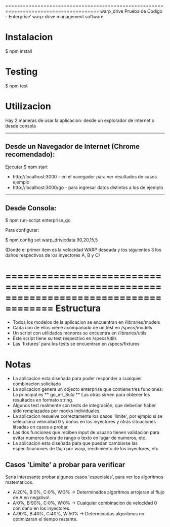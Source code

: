 ======================================================================================
warp_drive
Prueba de Codigo - Enterprise’ warp-drive management software

Instalacion
======================================================================================
$ npm install

Testing
======================================================================================
$ npm test

Utilizacion
======================================================================================
Hay 2 maneras de usar la aplicacion: desde un explorador de internet o desde consola 

--------------------------------------------------------------------------------------
Desde un Navegador de Internet (Chrome recomendado):
--------------------------------------------------------------------------------------
Ejecutar
$ npm start

* http://localhost:3000       - en el navegador para ver resultados de casos ejemplo
* http://localhost:3000/go    - para ingresar datos distintos a los de ejemplo

--------------------------------------------------------------------------------------
Desde Consola:
--------------------------------------------------------------------------------------
$ npm run-script enterprise_go

Para configurar:

$ npm config set warp_drive:data 90,20,15,5

(Donde el primer item es la velocidad WARP deseada y los siguientes 3 los daños
 respectivos de los inyectores A, B y C)
 
======================================================================================
Estructura
======================================================================================
* Todos los modelos de la aplicacion se encuentran en /libraries/models
* Cada uno de ellos viene acompañado de un test en /specs/models
* Un script con utilidades menores se encuentra en /libraries/utils
* Este script tiene su test respectivo en /specs/utils
* Las 'fixtures' para los tests se encuentran en /specs/fixtures

Notas
======================================================================================
* La aplicacion esta diseñada para poder responder a cualquier combinacion solicitada
* La aplicacion genera un objecto enterprise que contiene tres funciones:
  La principal es ** go_mr_Sulu **
  Las otras sirven para obtener los resultados en formato string.
* Algunos test realmente son tests de integración, que deberían haber sido remplazados
  por mocks individuales.
* La aplicacion resuelve correctamente los casos 'limite', por ejmplo si se selecciona
  velocidad 0 y daños en los inyectores y otras situaciones litsadas en casos a probar.
* Las dos funciones que reciben input de usuario tienen validacion para evitar numeros
  fuera de rango o texto en lugar de numeros, etc.
* La aplicacion esta diseñada para que puedan cambiarse las especificaciones de flujo
  por warp, rendimiento de los inyectores, etc.

Casos 'Limite' a probar para verificar
---------------------------------------------------------------------------------------
Seria interesante probar algunos casos 'especiales', para ver los algoritmos matematicos.
* A:20%, B:0%, C:0%, W:3% -> Determinados algoritmos arrojaran el flujo de A en negativo!.
* A:0%, B:90%, C:0%, W:0% -> Cualquier combinacion de velocidad 0 con daño en los inyectores.
* A:90%, B:40%, C:40%, W:50% -> Determinados algoritmos no optimizaran el tiempo restante.